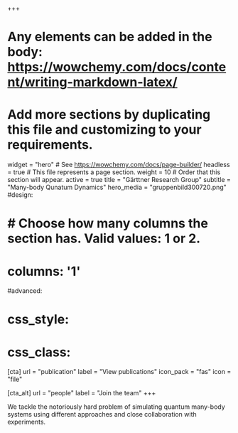 +++
# Any elements can be added in the body: https://wowchemy.com/docs/content/writing-markdown-latex/
# Add more sections by duplicating this file and customizing to your requirements.

widget = "hero"  # See https://wowchemy.com/docs/page-builder/
headless = true  # This file represents a page section.
weight = 10  # Order that this section will appear.
active = true
title = "Gärttner Research Group"
subtitle = "Many-body Qunatum Dynamics"
hero_media = "gruppenbild300720.png"
#design:
#  # Choose how many columns the section has. Valid values: 1 or 2.
#  columns: '1'
#advanced:
#  css_style:
#  css_class:

[cta]
  url = "publication"
  label = "View publications"
  icon_pack = "fas"
  icon = "file"

[cta_alt]
  url = "people"
  label = "Join the team"
+++

We tackle the notoriously hard problem of simulating quantum many-body systems using different approaches and close collaboration with experiments.

